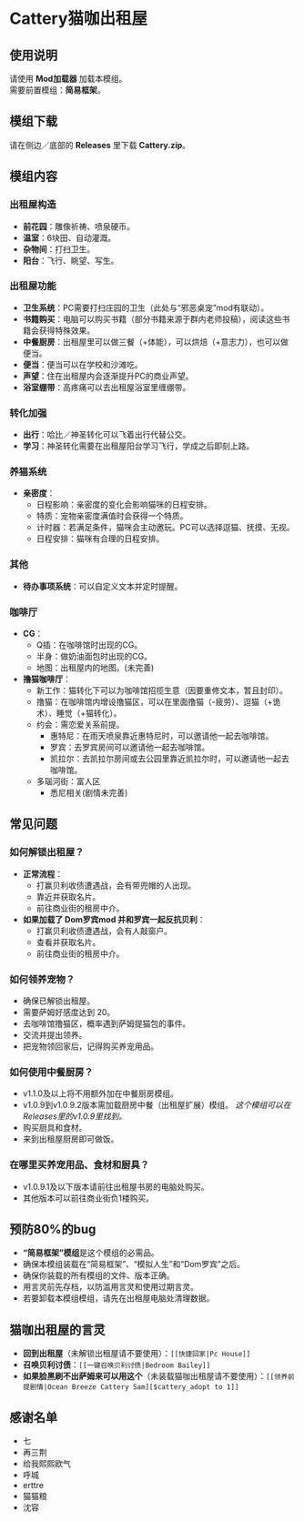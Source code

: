 # Cattery猫咖出租屋
## 使用说明

请使用 **Mod加载器** 加载本模组。  
需要前置模组：**简易框架**。

## 模组下载
请在侧边／底部的 **Releases** 里下载 **Cattery.zip**。

## 模组内容

### 出租屋构造
- **前花园**：雕像祈祷、喷泉硬币。
- **温室**：6块田、自动灌溉。
- **杂物间**：打扫卫生。
- **阳台**：飞行、眺望、写生。

### 出租屋功能
- **卫生系统**：PC需要打扫庄园的卫生（此处与“邪恶桌宠”mod有联动）。
- **书籍购买**：电脑可以购买书籍（部分书籍来源于群内老师投稿），阅读这些书籍会获得特殊效果。
- **中餐厨房**：出租屋里可以做三餐（+体能），可以烘焙（+意志力），也可以做便当。
- **便当**：便当可以在学校和沙滩吃。
- **声望**：住在出租屋内会逐渐提升PC的商业声望。
- **浴室绷带**：高疼痛可以去出租屋浴室里缠绷带。

### 转化加强
- **出行**：哈比／神圣转化可以飞着出行代替公交。
- **学习**：神圣转化需要在出租屋阳台学习飞行，学成之后即刻上路。

### 养猫系统
- **亲密度**：
  - 日程影响：亲密度的变化会影响猫咪的日程安排。
  - 特质：宠物亲密度满值时会获得一个特质。
  - 计时器：若满足条件，猫咪会主动邀玩。PC可以选择逗猫、抚摸、无视。
  - 日程安排：猫咪有合理的日程安排。

### 其他
- **待办事项系统**：可以自定义文本并定时提醒。

### 咖啡厅
- **CG**：
  - Q插：在咖啡馆时出现的CG。
  - 半身：做奶油面包时出现的CG。
  - 地图：出租屋内的地图。(未完善)
- **撸猫咖啡厅**：
  - 新工作：猫转化下可以为咖啡馆招揽生意（因要重修文本，暂且封印）。
  - 撸猫：在咖啡馆内增设撸猫区，可以在里面撸猫（-疲劳）、逗猫（+诡术）、睡觉（+猫转化）。
  - 约会：需恋爱关系前提。
    - 惠特尼：在雨天喷泉靠近惠特尼时，可以邀请他一起去咖啡馆。
    - 罗宾：去罗宾房间可以邀请他一起去咖啡馆。
    - 凯拉尔：去凯拉尔房间或去公园里靠近凯拉尔时，可以邀请他一起去咖啡馆。
  - 多瑙河街：富人区
    - 悉尼相关(剧情未完善)

## 常见问题

### 如何解锁出租屋？
- **正常流程**：
  - 打赢贝利收债遭遇战，会有带兜帽的人出现。
  - 靠近并获取名片。
  - 前往商业街的租房中介。
- **如果加载了 Dom罗宾mod 并和罗宾一起反抗贝利**：
  - 打赢贝利收债遭遇战，会有人敲窗户。
  - 查看并获取名片。
  - 前往商业街的租房中介。

### 如何领养宠物？
- 确保已解锁出租屋。
- 需要萨姆好感度达到 20。
- 去咖啡馆撸猫区，概率遇到萨姆提猫包的事件。
- 交流并提出领养。
- 把宠物领回家后，记得购买养宠用品。

### 如何使用中餐厨房？
- v1.1.0及以上将不用额外加在中餐厨房模组。
- v1.0.9到v1.0.9.2版本需加载厨房中餐（出租屋扩展）模组。
*这个模组可以在Releases里的v1.0.9里找到。*
- 购买厨具和食材。
- 来到出租屋厨房即可做饭。

### 在哪里买养宠用品、食材和厨具？
- v1.0.9.1及以下版本请前往出租屋书房的电脑处购买。
- 其他版本可以前往商业街负1楼购买。

## 预防80%的bug
- **“简易框架”模组**是这个模组的必需品。
- 确保本模组装载在“简易框架”、“模拟人生”和“Dom罗宾”之后。
- 确保你装载的所有模组的文件、版本正确。
- 用言灵前先存档，以防滥用言灵和使用过期言灵。
- 若要卸载本模组模组，请先在出租屋电脑处清理数据。

## 猫咖出租屋的言灵
- **回到出租屋**（未解锁出租屋请不要使用）：`[[快捷回家|Pc House]]`
- **召唤贝利讨债**：`[[一键召唤贝利讨债|Bedroom Bailey]]`
- **如果脸黑刷不出萨姆来可以用这个**（未装载猫咖出租屋请不要使用）：`[[领养前提剧情|Ocean Breeze Cattery Sam][$cattery_adopt to 1]]`

## 感谢名单
- 七
- 再三荆
- 给我熙熙欧气
- 呼城
- erttre
- 猫猫粮
- 沈容

